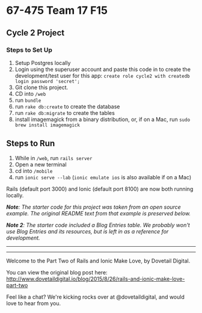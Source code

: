 # 67-475 Team 17 F15
## Cycle 2 Project
### Steps to Set Up 
1. Setup Postgres locally
2. Login using the superuser account and paste this code in to create the development/test user for this app: `create role cycle2 with createdb login password 'secret';`
3. Git clone this project.
4. CD into `/web`
5. run `bundle`
6. run `rake db:create` to create the database
7. run `rake db:migrate` to create the tables
8. install imagemagick from a binary distribution, or, if on a Mac, run `sudo brew install imagemagick`

## Steps to Run
1. While in `/web`, run `rails server`
2. Open a new terminal
3. cd into `/mobile`
4. run `ionic serve --lab` (`ionic emulate ios` is also available if on a Mac)

Rails (default port 3000) and Ionic (default port 8100) are now both running locally.

*__Note__: The starter code for this project was taken from an open source example. The original README text from that example is preserved below.*

*__Note 2__: The starter code included a Blog Entries table. We probably won't use Blog Entries and its resources, but is left in as a reference for development.*



---

---



Welcome to the Part Two of Rails and Ionic Make Love, by Dovetail Digital.

You can view the original blog post here:
http://www.dovetaildigital.io/blog/2015/8/26/rails-and-ionic-make-love-part-two

Feel like a chat? We're kicking rocks over at @dovetaildigital, and would love to hear from you.
